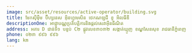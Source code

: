 ```yaml
---
image: src/asset/resources/active-operator/building.svg
title: មែកស៊ីម៉ឹម ប៊ីហ្សនេស អ៊ិនហ្វមេសិន ថេកណឡជី ខូ អិលធីឌី
descriptionOne: អាជ្ញាបណ្ណប្រតិបត្តិការនិងផ្តល់សេវាអ៊ីនធឺណិត
address: អគារ D ជាន់ទី១ បន្ទប់ C២ ផ្លូវលេខ៣០៣២ សង្កាត់ឃ្មួញ ខណ្ឌសែនសុខ រាជធានីភ្នំពេញ
phone: ០២៣ ៩៩៦ ៩៩៦
lang: km
---
```

